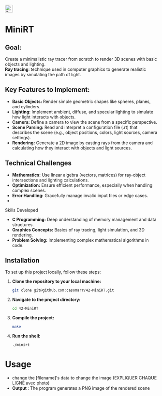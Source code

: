 <a href="https://www.cprogramming.com"><img src="https://img.shields.io/badge/C-00599C?style=for-the-badge&logo=c&logoColor=white" height="25em" alt="C"/></a>

# MiniRT

## Goal: 
Create a minimalistic ray tracer from scratch to render 3D scenes with basic objects and lighting. \
**Ray tracing**: technique used in computer graphics to generate realistic images by simulating the path of light.

## Key Features to Implement:
- **Basic Objects:**
  Render simple geometric shapes like spheres, planes, and cylinders.
- **Lighting:**
  Implement ambient, diffuse, and specular lighting to simulate how light interacts with objects.
- **Camera:**
  Define a camera to view the scene from a specific perspective.
- **Scene Parsing:**
  Read and interpret a configuration file (.rt) that describes the scene (e.g., object positions, colors, light sources, camera settings).
- **Rendering:**
  Generate a 2D image by casting rays from the camera and calculating how they interact with objects and light sources.

## Technical Challenges
- **Mathematics:** Use linear algebra (vectors, matrices) for ray-object intersections and lighting calculations.
- **Optimization:** Ensure efficient performance, especially when handling complex scenes.
- **Error Handling:** Gracefully manage invalid input files or edge cases.
- 
Skills Developed
- **C Programming:** Deep understanding of memory management and data structures.
- **Graphics Concepts:** Basics of ray tracing, light simulation, and 3D rendering.
- **Problem Solving:** Implementing complex mathematical algorithms in code.

## Installation

To set up this project locally, follow these steps:

1. **Clone the repository to your local machine:**
	```sh
	git clone git@github.com:casomarr/42-MiniRT.git
	```

2. **Navigate to the project directory:**
	```sh
	cd 42-MiniRT
	```

3. **Compile the project:**
	```sh
	make
	```

4. **Run the shell:**
	```sh
	./minirt
	```

# Usage
- change the [filename]'s data to change the image (EXPLIQUER CHAQUE LIGNE avec photo)
- **Output** : The program generates a PNG image of the rendered scene
